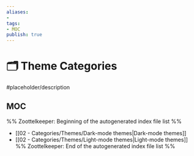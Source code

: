 ```yaml
---
aliases:
- 
tags:
- MOC
publish: true
---
```


# 🗂️ Theme Categories

#placeholder/description 

## MOC

%% Zoottelkeeper: Beginning of the autogenerated index file list  %%
-  [[02 - Categories/Themes/Dark-mode themes|Dark-mode themes]]
-  [[02 - Categories/Themes/Light-mode themes|Light-mode themes]]
%% Zoottelkeeper: End of the autogenerated index file list  %%
